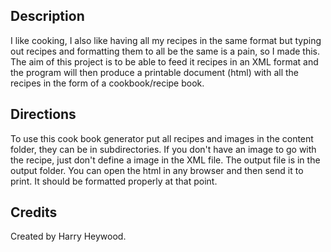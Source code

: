 ## Description
I like cooking, I also like having all my recipes in the same format but typing out recipes and formatting them to all
be the same is a pain, so I made this. The aim of this project is to be able to feed it recipes in an XML format and the
program will then produce a printable document (html) with all the recipes in the form of a cookbook/recipe book.

## Directions
To use this cook book generator put all recipes and images in the content folder, they can be in subdirectories.
If you don't have an image to go with the recipe, just don't define a image in the XML file. The output file is in the
output folder. You can open the html in any browser and then send it to print. It should be formatted properly at that
point.

## Credits
Created by Harry Heywood.
